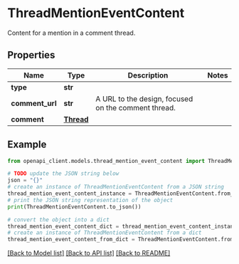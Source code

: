 # ThreadMentionEventContent

Content for a mention in a comment thread.

## Properties

Name | Type | Description | Notes
------------ | ------------- | ------------- | -------------
**type** | **str** |  | 
**comment_url** | **str** | A URL to the design, focused on the comment thread. | 
**comment** | [**Thread**](Thread.md) |  | 

## Example

```python
from openapi_client.models.thread_mention_event_content import ThreadMentionEventContent

# TODO update the JSON string below
json = "{}"
# create an instance of ThreadMentionEventContent from a JSON string
thread_mention_event_content_instance = ThreadMentionEventContent.from_json(json)
# print the JSON string representation of the object
print(ThreadMentionEventContent.to_json())

# convert the object into a dict
thread_mention_event_content_dict = thread_mention_event_content_instance.to_dict()
# create an instance of ThreadMentionEventContent from a dict
thread_mention_event_content_from_dict = ThreadMentionEventContent.from_dict(thread_mention_event_content_dict)
```
[[Back to Model list]](../README.md#documentation-for-models) [[Back to API list]](../README.md#documentation-for-api-endpoints) [[Back to README]](../README.md)


